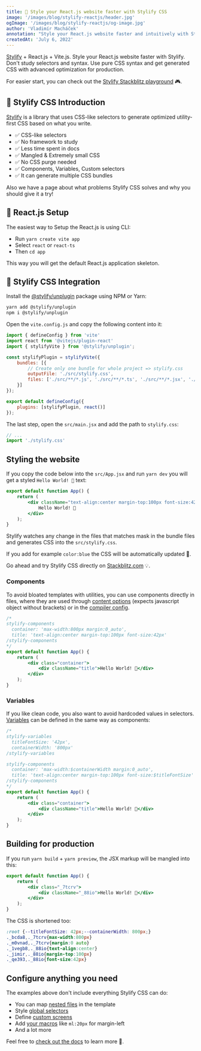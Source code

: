 ```yaml
---
title: 🚀 Style your React.js website faster with Stylify CSS
image: '/images/blog/stylify-reactjs/header.jpg'
ogImage: '/images/blog/stylify-reactjs/og-image.jpg'
author: 'Vladimír Macháček'
annotation: "Style your React.js website faster and intuitively with Stylify."
createdAt: 'July 6, 2022'
---
```

[Stylify](https://stylifycss.com) + React.js + Vite.js. Style your React.js website faster with Stylify. Don't study selectors and syntax. Use pure CSS syntax and get generated CSS with advanced optimization for production.

For easier start, you can check out the [Stylify Stackblitz playground](https://stackblitz.com/edit/stylify-react-vite?file=src%2FApp.jsx) 🎮.

## 💎 Stylify CSS Introduction
[Stylify](https://stylifycss.com) is a library that uses CSS-like selectors to generate optimized utility-first CSS based on what you write.

- ✅ CSS-like selectors
- ✅ No framework to study
- ✅ Less time spent in docs
- ✅ Mangled & Extremely small CSS
- ✅ No CSS purge needed
- ✅ Components, Variables, Custom selectors
- ✅ It can generate multiple CSS bundles

Also we have a page about <nuxt-link to="/docs/get-started/why-stylify-css">what problems Stylify CSS solves and why you should give it a try!</nuxt-link>

## 🚀 React.js Setup
The easiest way to Setup the React.js is using CLI:
- Run `yarn create vite app`
- Select `react` or `react-ts`
- Then `cd app`

This way you will get the default React.js application skeleton.

## 🔌 Stylify CSS Integration
Install the [@stylify/unplugin](https://stylifycss.com/docs/unplugin) package using NPM or Yarn:

```bash
yarn add @stylify/unplugin
npm i @stylify/unplugin
```

Open the `vite.config.js` and copy the following content into it:

```js
import { defineConfig } from 'vite'
import react from '@vitejs/plugin-react'
import { stylifyVite } from '@stylify/unplugin';

const stylifyPlugin = stylifyVite({
    bundles: [{
		// Create only one bundle for whole project => stylify.css
        outputFile: './src/stylify.css',
        files: ['./src/**/*.js', './src/**/*.ts', './src/**/*.jsx', './src/**/*.tsx'],
    }]
});

export default defineConfig({
	plugins: [stylifyPlugin, react()]
});
```

The last step, open the `src/main.jsx` and add the path to `stylify.css`:

```jsx
// ...
import './stylify.css'
```

## Styling the website
If you copy the code below into the `src/App.jsx` and run `yarn dev` you will get a styled `Hello World! 🎉` text:

```jsx
export default function App() {
	return (
		<div className="text-align:center margin-top:100px font-size:42px">
			Hello World! 🎉
		</div>
	);
}
```

Stylify watches any change in the files that matches mask in the bundle files and generates CSS into the `src/stylify.css`.

If you add for example `color:blue` the CSS will be automatically updated 🎉.

Go ahead and try Stylify CSS directly on [Stackblitz.com](https://stackblitz.com/edit/stylify-react-vite?file=src%2FApp.jsx) 💡.

### Components
To avoid bloated templates with utilities, you can use
components directly in files, where they are used through [content options](https://stylifycss.com/docs/get-started#defining-a-component) (expects javascript object without brackets) or in the [compiler config](https://stylifycss.com/docs/get-started#defining-a-component).

```jsx
/*
stylify-components
  container: 'max-width:800px margin:0_auto',
  title: 'text-align:center margin-top:100px font-size:42px'
/stylify-components
*/
export default function App() {
	return (
		<div class="container">
			<div className="title">Hello World! 🎉</div>
		</div>
	);
}
```

### Variables
If you like clean code, you also want to avoid hardcoded values in selectors. [Variables](https://stylifycss.com/docs/get-started#adding-a-variable) can be defined in the same way as components:

```jsx
/*
stylify-variables
  titleFontSize: '42px',
  containerWidth: '800px'
/stylify-variables

stylify-components
  container: 'max-width:$containerWidth margin:0_auto',
  title: 'text-align:center margin-top:100px font-size:$titleFontSize'
/stylify-components
*/
export default function App() {
	return (
		<div class="container">
			<div className="title">Hello World! 🎉</div>
		</div>
	);
}

```

## Building for production
If you run `yarn build` + `yarn preview`, the JSX markup will be mangled into this:

```jsx
export default function App() {
	return (
		<div class="_7tcrv">
			<div className="_88io">Hello World! 🎉</div>
		</div>
	);
}
```

The CSS is shortened too:
```css
:root {--titleFontSize: 42px;--containerWidth: 800px;}
._bcda8,._7tcrv{max-width:800px}
._m0vnad,._7tcrv{margin:0 auto}
._1vegb8,._88io{text-align:center}
._jimir,._88io{margin-top:100px}
._qe393,._88io{font-size:42px}
```

## Configure anything you need
The examples above don't include everything Stylify CSS can do:
- You can map [nested files](https://stylifycss.com/docs/bundler#files-content-option) in the template
- Style [global selectors](https://stylifycss.com/docs/stylify/compiler#customselectors)
- Define [custom screens](https://stylifycss.com/docs/stylify/compiler#screens)
- Add [your macros](https://stylifycss.com/docs/stylify/compiler#macros) like `ml:20px` for margin-left
- And a lot more

Feel free to [check out the docs](https://stylifycss.com/docs/get-started) to learn more 💎.
